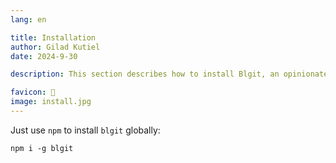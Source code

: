 ```yaml
---
lang: en 

title: Installation
author: Gilad Kutiel
date: 2024-9-30

description: This section describes how to install Blgit, an opinionated, simple static blog generator with zero configuration. With its streamlined setup and Git integration, you'll be able to quickly get your blog up and running in no time.

favicon: 🔨
image: install.jpg
---
```


Just use `npm` to install `blgit` globally:
 
```
npm i -g blgit
```